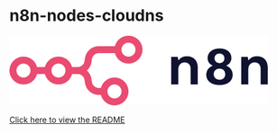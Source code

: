 # n8n-nodes-cloudns

![n8n.io - Workflow Automation](https://raw.githubusercontent.com/n8n-io/n8n/master/assets/n8n-logo.png)

[Click here to view the README](https://digital-boss.de/n8n/?packageName=n8n-nodes-smartolt)
